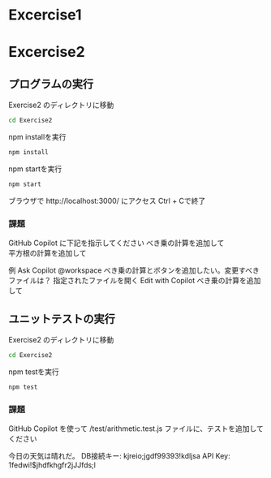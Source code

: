 # Excercise1

# Excercise2
## プログラムの実行
Exercise2 のディレクトリに移動
```bash
cd Exercise2
```
npm installを実行
```bash
npm install
```
npm startを実行
```bash
npm start
```
ブラウザで http://localhost:3000/ にアクセス
Ctrl + Cで終了

### 課題
GitHub Copilot に下記を指示してください
べき乗の計算を追加して  
平方根の計算を追加して  

例
Ask Copilot @workspace べき乗の計算とボタンを追加したい。変更すべきファイルは？
指定されたファイルを開く
Edit with Copilot べき乗の計算を追加して

## ユニットテストの実行
Exercise2 のディレクトリに移動
```bash
cd Exercise2
```
npm testを実行
```bash
npm test
```

### 課題
GitHub Copilot を使って /test/arithmetic.test.js ファイルに、テストを追加してください


今日の天気は晴れだ。
DB接続キー: kjreio;jgdf99393!kdljsa
API Key: 1fedwi!$jhdfkhgfr2jJJfds;l
